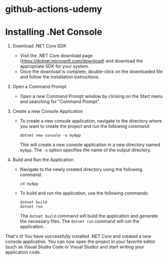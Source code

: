# github-actions-udemy

# Installing .Net Console
1. Download .NET Core SDK
   - Visit the .NET Core download page (https://dotnet.microsoft.com/download) and download the appropriate SDK for your system.
   - Once the download is complete, double-click on the downloaded file and follow the installation instructions.

2. Open a Command Prompt
   - Open a new Command Prompt window by clicking on the Start menu and searching for "Command Prompt".

3. Create a new Console Application
   - To create a new console application, navigate to the directory where you want to create the project and run the following command:
   
     ```
     dotnet new console -o myApp
     ```
     
     This will create a new console application in a new directory named `myApp`. The `-o` option specifies the name of the output directory.

4. Build and Run the Application
   - Navigate to the newly created directory using the following command:
   
     ```
     cd myApp
     ```
     
   - To build and run the application, use the following commands:
   
     ```
     dotnet build
     dotnet run
     ```
     
     The `dotnet build` command will build the application and generate the necessary files. The `dotnet run` command will run the application.

That's it! You have successfully installed .NET Core and created a new console application. You can now open the project in your favorite editor (such as Visual Studio Code or Visual Studio) and start writing your application code.
